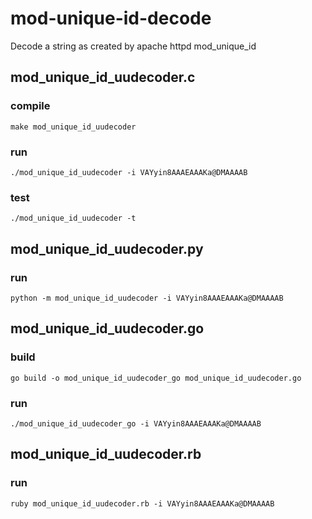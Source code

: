 mod-unique-id-decode
====================

Decode a string as created by apache httpd mod_unique_id

mod_unique_id_uudecoder.c
-------------------------

### compile

```
make mod_unique_id_uudecoder
```

### run

```
./mod_unique_id_uudecoder -i VAYyin8AAAEAAAKa@DMAAAAB
```


### test

```
./mod_unique_id_uudecoder -t
```

mod_unique_id_uudecoder.py
--------------------------

### run

```
python -m mod_unique_id_uudecoder -i VAYyin8AAAEAAAKa@DMAAAAB
```

mod_unique_id_uudecoder.go
--------------------------

### build

```
go build -o mod_unique_id_uudecoder_go mod_unique_id_uudecoder.go
```

### run

```
./mod_unique_id_uudecoder_go -i VAYyin8AAAEAAAKa@DMAAAAB
```

mod_unique_id_uudecoder.rb
--------------------------

### run

```
ruby mod_unique_id_uudecoder.rb -i VAYyin8AAAEAAAKa@DMAAAAB
```
